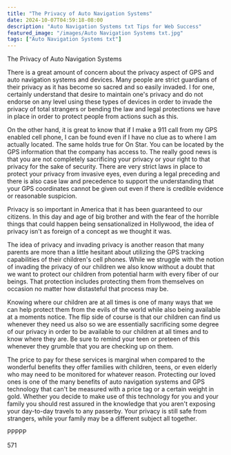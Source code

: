 ```yaml
---
title: "The Privacy of Auto Navigation Systems"
date: 2024-10-07T04:59:18-08:00
description: "Auto Navigation Systems txt Tips for Web Success"
featured_image: "/images/Auto Navigation Systems txt.jpg"
tags: ["Auto Navigation Systems txt"]
---
```


The Privacy of Auto Navigation Systems

There is a great amount of concern about the privacy aspect of GPS and auto navigation systems and devices. Many people are strict guardians of their privacy as it has become so sacred and so easily invaded. I for one, certainly understand that desire to maintain one's privacy and do not endorse on any level using these types of devices in order to invade the privacy of total strangers or bending the law and legal protections we have in place in order to protect people from actions such as this. 

On the other hand, it is great to know that if I make a 911 call from my GPS enabled cell phone, I can be found even if I have no clue as to where I am actually located. The same holds true for On Star. You can be located by the GPS information that the company has access to. The really good news is that you are not completely sacrificing your privacy or your right to that privacy for the sake of security. There are very strict laws in place to protect your privacy from invasive eyes, even during a legal preceding and there is also case law and precedence to support the understanding that your GPS coordinates cannot be given out even if there is credible evidence or reasonable suspicion. 

Privacy is so important in America that it has been guaranteed to our citizens. In this day and age of big brother and with the fear of the horrible things that could happen being sensationalized in Hollywood, the idea of privacy isn't as foreign of a concept as we thought it was. 

The idea of privacy and invading privacy is another reason that many parents are more than a little hesitant about utilizing the GPS tracking capabilities of their children's cell phones. While we struggle with the notion of invading the privacy of our children we also know without a doubt that we want to protect our children from potential harm with every fiber of our beings. That protection includes protecting them from themselves on occasion no matter how distasteful that process may be. 

Knowing where our children are at all times is one of many ways that we can help protect them from the evils of the world while also being available at a moments notice. The flip side of course is that our children can find us whenever they need us also so we are essentially sacrificing some degree of our privacy in order to be available to our children at all times and to know where they are. Be sure to remind your teen or preteen of this whenever they grumble that you are checking up on them. 

The price to pay for these services is marginal when compared to the wonderful benefits they offer families with children, teens, or even elderly who may need to be monitored for whatever reason. Protecting our loved ones is one of the many benefits of auto navigation systems and GPS technology that can't be measured with a price tag or a certain weight in gold.  Whether you decide to make use of this technology for you and your family you should rest assured in the knowledge that you aren't exposing your day-to-day travels to any passerby. Your privacy is still safe from strangers, while your family may be a different subject all together.

PPPPP

571

